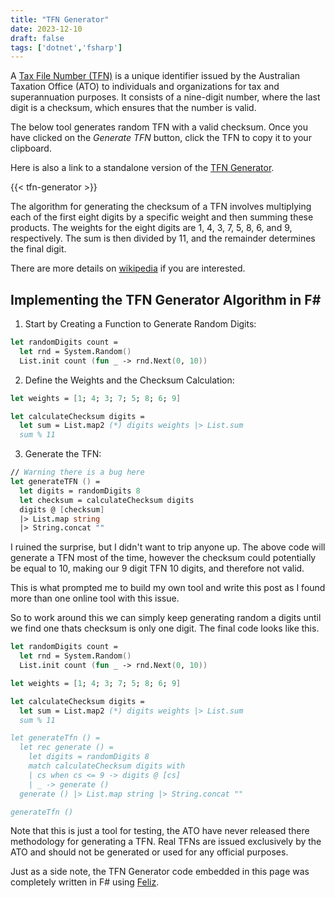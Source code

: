 ```yaml
---
title: "TFN Generator"
date: 2023-12-10
draft: false
tags: ['dotnet','fsharp']
---
```


A [Tax File Number (TFN)](https://www.ato.gov.au/individuals-and-families/tax-file-number) is a unique identifier issued by the Australian Taxation Office (ATO) to individuals and organizations for tax and superannuation purposes. It consists of a nine-digit number, where the last digit is a checksum, which ensures that the number is valid.

The below tool generates random TFN with a valid checksum. Once you have clicked on the *Generate TFN* button, click the TFN to copy it to your clipboard.

Here is also a link to a standalone version of the [TFN Generator](/tfn-generator.html).

{{< tfn-generator >}}

The algorithm for generating the checksum of a TFN involves multiplying each of the first eight digits by a specific weight and then summing these products. The weights for the eight digits are 1, 4, 3, 7, 5, 8, 6, and 9, respectively. The sum is then divided by 11, and the remainder determines the final digit.

There are more details on [wikipedia](https://en.wikipedia.org/wiki/Tax_file_number) if you are interested.

## Implementing the TFN Generator Algorithm in F#

1. Start by Creating a Function to Generate Random Digits:

```fsharp
let randomDigits count =
  let rnd = System.Random()
  List.init count (fun _ -> rnd.Next(0, 10))

```

2. Define the Weights and the Checksum Calculation:

```fsharp
let weights = [1; 4; 3; 7; 5; 8; 6; 9]

let calculateChecksum digits =
  let sum = List.map2 (*) digits weights |> List.sum
  sum % 11

```

3. Generate the TFN:

```fsharp
// Warning there is a bug here
let generateTFN () =
  let digits = randomDigits 8
  let checksum = calculateChecksum digits
  digits @ [checksum]
  |> List.map string
  |> String.concat ""
```

I ruined the surprise, but I didn't want to trip anyone up. The above code will generate a TFN most of the time, however the checksum could potentially be equal to 10, making our 9 digit TFN 10 digits, and therefore not valid.

This is what prompted me to build my own tool and write this post as I found more than one online tool with this issue.

So to work around this we can simply keep generating random a digits until we find one thats checksum is only one digit.
The final code looks like this.

```fsharp
let randomDigits count =
  let rnd = System.Random()
  List.init count (fun _ -> rnd.Next(0, 10))

let weights = [1; 4; 3; 7; 5; 8; 6; 9]

let calculateChecksum digits =
  let sum = List.map2 (*) digits weights |> List.sum
  sum % 11

let generateTfn () =
  let rec generate () =
    let digits = randomDigits 8
    match calculateChecksum digits with
    | cs when cs <= 9 -> digits @ [cs]
    | _ -> generate ()
  generate () |> List.map string |> String.concat ""

generateTfn ()
```

Note that this is just a tool for testing, the ATO have never released there methodology for generating a TFN.
Real TFNs are issued exclusively by the ATO and should not be generated or used for any official purposes.

Just as a side note, the TFN Generator code embedded in this page was completely written in F# using [Feliz](https://zaid-ajaj.github.io/Feliz/).
